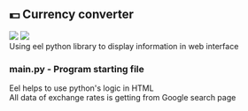 ## 💵 Currency converter 
<img src=https://img.shields.io/badge/-python%203.9.6-green> <img src="https://img.shields.io/badge/LIB-eel%200.14.0-green"><br/>
Using eel python library to display information in web interface

### main.py - Program starting file

Eel helps to use python's logic in HTML<br/>
All data of exchange rates is getting from Google search page
